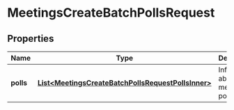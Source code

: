 

# MeetingsCreateBatchPollsRequest


## Properties

| Name | Type | Description | Notes |
|------------ | ------------- | ------------- | -------------|
|**polls** | [**List&lt;MeetingsCreateBatchPollsRequestPollsInner&gt;**](MeetingsCreateBatchPollsRequestPollsInner.md) | Information about the meeting&#39;s polls. |  [optional] |



